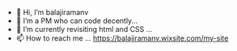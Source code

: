 - 👋 Hi, I’m balajiramanv
- 👀 I’m a PM who can code decently...
- 🌱 I’m currently revisiting html and CSS ...
- 📫 How to reach me ... https://balajiramanv.wixsite.com/my-site

<!---
balajiramanv2/balajiramanv2 is a ✨ special ✨ repository because its `README.md` (this file) appears on your GitHub profile.
You can click the Preview link to take a look at your changes.
--->
